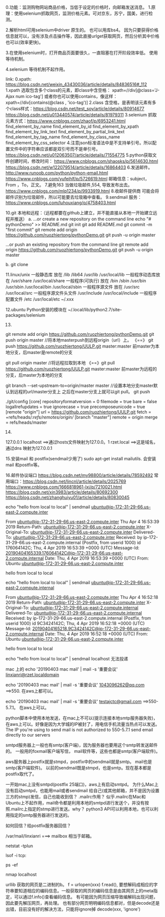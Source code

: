 0.功能：监测购物网站商品价格，当低于设定的价格时，向邮箱发送消息。
1.原理：使用selenium抓取网页，监测价格元素。可对京东，苏宁，国美，进行检测。

2.解析html可用selenium中driver 原生的。 也可以用库bs4。 因为只要获得价格信息就可以，没有涉及点击操作等，因此直接urlget获取网页，然后分析其中价格也可以(效率更快)。

3.在使用selenium时，打开商品页面要很久，一直阻塞在打开阶段效率低。 使用等待机制。

4.selenium 等待机制不起作用。



link:
0.xpath: https://blog.csdn.net/weixin_43430036/article/details/84836516#_112
1.xpath 选取包含多个class的元素，即class中含空格：
		xpath=//div[@class='J-Ajax num ico-tag']
		或者你也可以使用contains，像这样：xpath=//div[contains(@class , 'ico-tag')]
2.class 含空格，是表明该元素有多个class样式：https://blog.csdn.net/test_soy/article/details/80914677  https://blog.csdn.net/u013440574/article/details/81979311
3.selenium 抓取元素方式：https://www.cnblogs.com/zhaof/p/6953241.html
		find_element_by_name
		find_element_by_id
		find_element_by_xpath
		find_element_by_link_text
		find_element_by_partial_link_text
		find_element_by_tag_name
		find_element_by_class_name
		find_element_by_css_selector
4.注意json标准语法中是不支持单引号。所以配置文件中的字符串应该都是双引号而不是单引号。 https://blog.csdn.net/u012063507/article/details/71554775
5.python获取文件创建时间，修改时间： https://www.cnblogs.com/shaosks/p/5614630.html  https://blog.csdn.net/w122079514/article/details/16864403
6.发送邮件。http://www.runoob.com/python/python-email.html  https://www.cnblogs.com/yufeihlf/p/5726619.html
邮箱信息：subject， From ，To，正文。
7.避免163 当做垃圾邮件,554, 导致发布出去。 https://www.cnblogs.com/mlp1234/p/9933919.html
8.收邮件提供商 可能会将邮件识别为垃圾邮件，所以可能要去垃圾箱中查看。
9.sendmail 服务： https://www.cnblogs.com/luhouxiang/p/4758403.html


10.git 本地和远程：（远程都要在github上建立，并不能直接从本地一开始建立远程并推送）
a.
…or create a new repository on the command line
echo "# pythonDemo" >> README.md
git init
git add README.md
git commit -m "first commit"
git remote add origin https://github.com/ruozhiertong/pythonDemo.git
git push -u origin master

…or push an existing repository from the command line
git remote add origin https://github.com/ruozhiertong/pythonDemo.git
git push -u origin master

b.
git clone


11.linux/unix 
	一般静态库 放在      /lib   /lib64   /usr/lib  				/usr/local/lib
	一般程序动态库放在					   /usr/share				/usr/local/share
	一般程序(可执行) 放在 /bin /sbin     /usr/bin  /usr/sbin 		/usr/local/bin /usr/local/sbin
	一般程序源文件  放在     			  /usr/src   				/usr/local/src
	一般程序源文件头文件				  /usr/include				/usr/local/include
	一般程序配置文件		/etc  									/usr/local/etc     ~/.xxx

12.ubuntu Python安装的模块在 ~/.local/lib/python2.7/site-packages/selenium


13.
git remote add origin https://github.com/ruozhiertong/pythonDemo.git
git push origin master //将本地masterpush到远程origin（url）上。 
《==》 git push https://github.com/ruozhiertong/UULP.git master:master 前master为本地分支，后master是remote的分支

git pull origin master  //将远程拉取到本地
《==》git pull https://github.com/ruozhiertong/UULP.git master:master
前master为远程的分支，后master为本地的分支

git branch --set-upstream-to=origin/master master //设置本地分支master默认到远程的url/master分支上
之后在master分支上就可以git pull。 git push

./git/config
[core]
	repositoryformatversion = 0
	filemode = true
	bare = false
	logallrefupdates = true
	ignorecase = true
	precomposeunicode = true
[remote "origin"]
	url = https://github.com/ruozhiertong/UULP.git
	fetch = +refs/heads/*:refs/remotes/origin/*
[branch "master"]
	remote = origin
	merge = refs/heads/master

14.
127.0.0.1
localhost  ==>通过hosts文件映射为127.0.0。1
rzet.local ==>这是域名，通过dns 映射为127.0.0.1




15.安装mail 和 postfix(sendmail少用了) sudo apt-get install mailutils. 会安装mail 和postfix等。


16.邮件协议端口 https://blog.csdn.net/my98800/article/details/78592492
常用端口：https://blog.csdn.net/lincnl/article/details/2025769 https://www.cnblogs.com/1666818961-lxj/p/7210021.html https://blog.csdn.net/xin3983/article/details/80692300 https://blog.csdn.net/zhanghuiyu01/article/details/80830045


echo "hello from local to local" | sendmail ubuntu@ip-172-31-29-66.us-east-2.compute.inter

From ubuntu@ip-172-31-29-66.us-east-2.compute.inter  Thu Apr  4 16:53:39 2019
Return-Path: <ubuntu@ip-172-31-29-66.us-east-2.compute.inter>
X-Original-To: ubuntu@ip-172-31-29-66.us-east-2.compute.inter
Delivered-To: ubuntu@ip-172-31-29-66.us-east-2.compute.inter
Received: by ip-172-31-29-66.us-east-2.compute.internal (Postfix, from userid 1000)
	id 176064142C; Thu,  4 Apr 2019 16:53:39 +0000 (UTC)
Message-Id: <20190404165339.176064142C@ip-172-31-29-66.us-east-2.compute.internal>
Date: Thu,  4 Apr 2019 16:53:39 +0000 (UTC)
From: Ubuntu <ubuntu@ip-172-31-29-66.us-east-2.compute.inter>

hello from local to local

echo "hello from local to local" | sendmail ubuntu@ip-172-31-29-66.us-east-2.compute.internal

From ubuntu@ip-172-31-29-66.us-east-2.compute.inter  Thu Apr  4 16:52:18 2019
Return-Path: <ubuntu@ip-172-31-29-66.us-east-2.compute.inter>
X-Original-To: ubuntu@ip-172-31-29-66.us-east-2.compute.internal
Delivered-To: ubuntu@ip-172-31-29-66.us-east-2.compute.internal
Received: by ip-172-31-29-66.us-east-2.compute.internal (Postfix, from userid 1000)
	id 9C3424142C; Thu,  4 Apr 2019 16:52:18 +0000 (UTC)
Message-Id: <20190404165218.9C3424142C@ip-172-31-29-66.us-east-2.compute.internal>
Date: Thu,  4 Apr 2019 16:52:18 +0000 (UTC)
From: Ubuntu <ubuntu@ip-172-31-29-66.us-east-2.compute.inter>

hello from local to local


echo "hello from local to local" | sendmail localhost 无法投递  


 mac 上的
echo '20190403 mac mail' | mail -s '重要会议' linxianri@rzet.localdomain

echo '20190403 mac mail' | mail -s '重要会议' 1043096262@qq.com ==>550. 在aws上都可以。

echo '20190403 mac mail' | mail -s '重要会议' testajctc@gmail.com ==>550-5.7.1。 在aws上可以。

python脚本中使用本地发送，在mac上不可以(提示连接本地smtp服务器失败)，在aws上可以。好像是因为大学城的IP被封了，用电信手机流量当热点可以发送。The IP you're using to send mail is not authorized to 550-5.7.1 send email directly to our servers

smtpd服务器上一般也有smtp(客户端)，因为服务器也要用这个smtp转发送邮件的。 
一般用的foxmail客户端写信， mail软件等，这些也都是smtp(客户端软件)。

aws服务器上postfix就是stmpd，postfix中的sendmail就是smtp。 mail也是smtp(客户端软件)。
以前的sendmail既是stmpd，也是smtp。现在基本都是postfix取代了。

一开始mac上没有smtpd(postfix 25端口)，aws上有启动smtpd。 
为什么Mac上没有启动smtpd，也能用mail或者sendmail 给自己(或其他邮箱，并不是因为设置三方的stmp)发信，自己也能收到信？
.mailrc作用？
似乎.mailrc在Mac和Ubuntu上不起作用，mail命令都是利用本地的smtpd进行发送个，并没有按照.mailrc上指定的stmp进行发送。why？
python3 API可以利用本地，也可以利用指定的smtp服务器进行发送的。

如何回信？给postfix服务器回信？


/var/mail/linxianri ===> mailbox 相当于邮箱。

netstat -tplun

lsof -i tcp: 

ps -ef

nmap localhost


urllib 获取的网页是二进制的b。 f = urlopen(xxx) f.read(), 要想解码成相应的字符串要知道相应的编码信息。一般获取的网页的编码信息是由其网页上的meta指定，可以通过f.info()查看编码信息。 
有可能因为网页压缩导致编解码出现问题，因此要先解压网页，再处理。
也有部分网页明明编码信息都对，但是decode还是出错，目前没有好的解决方法，只能将ignore掉 decode(xxx, 'ignore')
